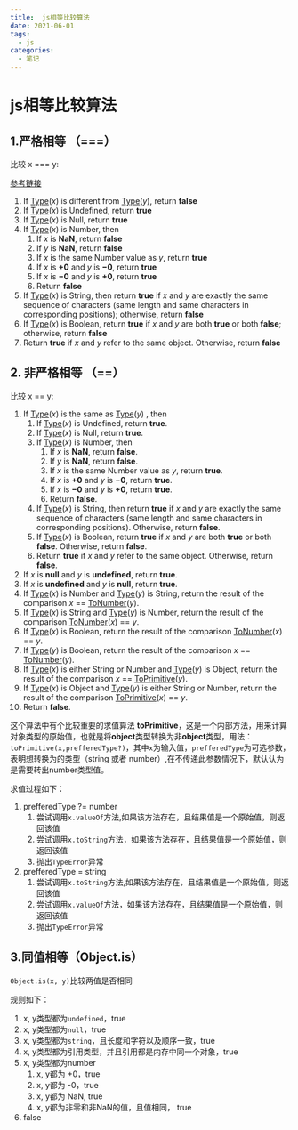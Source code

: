 ```yaml
---
title:  js相等比较算法
date: 2021-06-01
tags:
  - js
categories:
  - 笔记
---
```


# js相等比较算法

## 1.严格相等 （===）

比较 x === y:

[参考链接](https://262.ecma-international.org/5.1/#sec-11.9.6)

1. If [Type](https://262.ecma-international.org/5.1/#sec-8)(*x*) is different from [Type](https://262.ecma-international.org/5.1/#sec-8)(*y*), return **false**
2. If [Type](https://262.ecma-international.org/5.1/#sec-8)(*x*) is Undefined, return **true**
3. If [Type](https://262.ecma-international.org/5.1/#sec-8)(*x*) is Null, return **true**
4. If  [Type](https://262.ecma-international.org/5.1/#sec-8)(*x*) is Number, then
   1. If *x* is **NaN**, return **false**
   2. If *y* is **NaN**, return **false**
   3. If *x* is the same Number value as *y*, return **true**
   4. If *x* is **+0** and *y* is **−0**, return **true**
   5. If *x* is **−0** and *y* is **+0**, return **true**
   6. Return **false**
5. If [Type](https://262.ecma-international.org/5.1/#sec-8)(*x*) is String, then return **true** if *x* and *y* are exactly the same sequence of characters (same length and same characters in corresponding positions); otherwise, return **false**
6. If [Type](https://262.ecma-international.org/5.1/#sec-8)(*x*) is Boolean, return **true** if *x* and *y* are both **true** or both **false**; otherwise, return **false**
7. Return **true** if *x* and *y* refer to the same object. Otherwise, return **false**

## 2. 非严格相等 （==）

比较 x == y:

1. If [Type](https://262.ecma-international.org/5.1/#sec-8)(*x*) is the same as [Type](https://262.ecma-international.org/5.1/#sec-8)(*y*) , then
   1. If [Type](https://262.ecma-international.org/5.1/#sec-8)(*x*) is Undefined, return **true**.
   2. If [Type](https://262.ecma-international.org/5.1/#sec-8)(*x*) is Null, return **true**.
   3. If [Type](https://262.ecma-international.org/5.1/#sec-8)(*x*) is Number, then
      1. If *x* is **NaN**, return **false**.
      2. If *y* is **NaN**, return **false**.
      3. If *x* is the same Number value as *y*, return **true**.
      4. If *x* is **+0** and *y* is **−0**, return **true**.
      5. If *x* is **−0** and *y* is **+0**, return **true**.
      6. Return **false**.
   4. If [Type](https://262.ecma-international.org/5.1/#sec-8)(*x*) is String, then return **true** if *x* and *y* are exactly the same sequence of characters (same length and same characters in corresponding positions). Otherwise, return **false**.
   5. If [Type](https://262.ecma-international.org/5.1/#sec-8)(*x*) is Boolean, return **true** if *x* and *y* are both **true** or both **false**. Otherwise, return **false**.
   6. Return **true** if *x* and *y* refer to the same object. Otherwise, return **false**.
2. If *x* is **null** and *y* is **undefined**, return **true**.
3. If *x* is **undefined** and *y* is **null**, return **true**.
4. If [Type](https://262.ecma-international.org/5.1/#sec-8)(*x*) is Number and [Type](https://262.ecma-international.org/5.1/#sec-8)(*y*) is String,
   return the result of the comparison *x* == [ToNumber](https://262.ecma-international.org/5.1/#sec-9.3)(*y*).
5. If [Type](https://262.ecma-international.org/5.1/#sec-8)(*x*) is String and [Type](https://262.ecma-international.org/5.1/#sec-8)(*y*) is Number,
   return the result of the comparison [ToNumber](https://262.ecma-international.org/5.1/#sec-9.3)(*x*) == *y*.
6. If [Type](https://262.ecma-international.org/5.1/#sec-8)(*x*) is Boolean, return the result of the comparison [ToNumber](https://262.ecma-international.org/5.1/#sec-9.3)(*x*) == *y*.
7. If [Type](https://262.ecma-international.org/5.1/#sec-8)(*y*) is Boolean, return the result of the comparison *x* == [ToNumber](https://262.ecma-international.org/5.1/#sec-9.3)(*y*).
8. If [Type](https://262.ecma-international.org/5.1/#sec-8)(*x*) is either String or Number and [Type](https://262.ecma-international.org/5.1/#sec-8)(*y*) is Object,
   return the result of the comparison *x* == [ToPrimitive](https://262.ecma-international.org/5.1/#sec-9.1)(*y*).
9. If [Type](https://262.ecma-international.org/5.1/#sec-8)(*x*) is Object and [Type](https://262.ecma-international.org/5.1/#sec-8)(*y*) is either String or Number,
   return the result of the comparison [ToPrimitive](https://262.ecma-international.org/5.1/#sec-9.1)(*x*) == *y*.
10. Return **false**.

这个算法中有个比较重要的求值算法 **toPrimitive**，这是一个内部方法，用来计算对象类型的原始值，也就是将**object**类型转换为非**object**类型，用法：`toPrimitive(x,prefferedType?)`，其中`x`为输入值，`prefferedType`为可选参数，表明想转换为的类型（string 或者 number）,在不传递此参数情况下，默认认为是需要转出number类型值。

求值过程如下：

1. prefferedType ?= number
   1. 尝试调用`x.valueOf`方法,如果该方法存在，且结果值是一个原始值，则返回该值
   2. 尝试调用`x.toString`方法，如果该方法存在，且结果值是一个原始值，则返回该值
   3. 抛出`TypeError`异常
2. prefferedType = string
   1. 尝试调用`x.toString`方法,如果该方法存在，且结果值是一个原始值，则返回该值
   2. 尝试调用`x.valueOf`方法，如果该方法存在，且结果值是一个原始值，则返回该值
   3. 抛出`TypeError`异常

## 3.同值相等（Object.is）

`Object.is(x, y)`比较两值是否相同

规则如下：

1. x, y类型都为`undefined`，true
2. x, y类型都为`null`，true
3. x, y类型都为`string`，且长度和字符以及顺序一致，true
4. x, y类型都为引用类型，并且引用都是内存中同一个对象，true
5. x, y类型都为number
   1. x, y都为 +0，true
   2. x, y都为 -0，true
   3. x, y都为 NaN, true
   4. x, y都为非零和非NaN的值，且值相同， true
6. false
